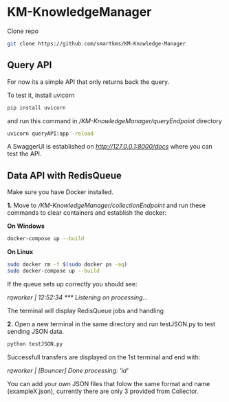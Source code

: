 # KM-KnowledgeManager
Clone repo
``` bash
git clone https://github.com/smartkms/KM-Knowledge-Manager
```
## Query API
For now its a simple API that only returns back the query.

To test it, install uvicorn 
``` bash
pip install uvicorn
```
and run this command in */KM-KnowledgeManager/queryEndpoint* directory
``` bash
uvicorn queryAPI:app -reload
```
A SwaggerUI is established on *http://127.0.0.1:8000/docs*
where you can test the API.

## Data API with RedisQueue
Make sure you have Docker installed.

**1.** Move to */KM-KnowledgeManager/collectionEndpoint* and run these commands to clear containers and establish the docker:

  **On Windows**
  ``` bash
  docker-compose up --build
  ```
  **On Linux**
  ``` bash
  sudo docker rm -f $(sudo docker ps -aq)
  sudo docker-compose up --build
  ```
  If the queue sets up correctly you should see:
  
  *rqworker    | 12:52:34 *** Listening on processing...*
  
  The terminal will display RedisQueue jobs and handling

**2.** Open a new terminal in the same directory and run testJSON.py to test sending JSON data.
  ``` bash
  python testJSON.py
  ```
  Successfull transfers are displayed on the 1st terminal and end with:
  
  *rqworker    | [Bouncer] Done processing: 'id'*
  
  You can add your own JSON files that folow the same format and   name (exampleX.json), currently there are only 3 provided from   Collector.
